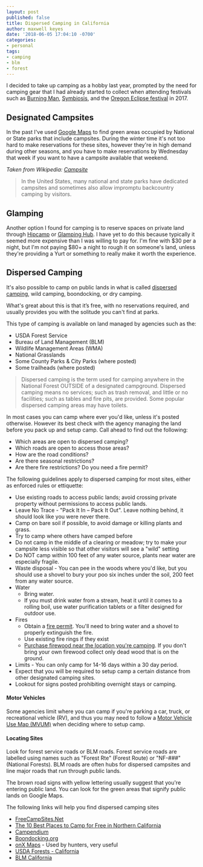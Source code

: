 ```yaml
---
layout: post
published: false
title: Dispersed Camping in California
author: maxwell keyes
date: '2018-06-05 17:04:10 -0700'
categories:
- personal
tags:
- camping
- blm
- forest
---
```


I decided to take up camping as a hobby last year, prompted by the need for
camping gear that I had already started to collect when attending festivals
such as [Burning Man], [Symbiosis], and the [Oregon Eclipse festival] in 2017.

## Designated Campsites

In the past I've used [Google Maps] to find green areas occupied by National
or State parks that include campsites. During the winter time it's not too
hard to make reservations for these sites, however they're in high demand during
other seasons, and you have to make reservations by Wednesday that week if you
want to have a campsite available that weekend.

_Taken from Wikipedia: [Campsite]_
> In the United States, many national and state parks have dedicated campsites
> and sometimes also allow impromptu backcountry camping by visitors.

## Glamping

Another option I found for camping is to reserve spaces on private land through
[Hipcamp] or [Glamping Hub]. I have yet to do this because typically it seemed
more expensive than I was willing to pay for. I'm fine with $30 per a night, but
I'm not paying $80+ a night to rough it on someone's land, unless they're
providing a Yurt or something to really make it worth the experience.

## Dispersed Camping

It's also possible to camp on public lands in what is called
[dispersed camping], wild camping, boondocking, or dry camping.

What's great about this is that it’s free, with no reservations required, and
usually provides you with the solitude you can't find at parks.

This type of camping is available on land managed by agencies such as the:

* USDA Forest Service
* Bureau of Land Management (BLM)
* Wildlife Management Areas (WMA)
* National Grasslands
* Some County Parks & City Parks (where posted)
* Some trailheads (where posted)

> Dispersed camping is the term used for camping anywhere in the National Forest
> OUTSIDE of a designated campground. Dispersed camping means no services; such
> as trash removal, and little or no facilities; such as tables and fire pits,
> are provided. Some popular dispersed camping areas may have toilets.

In most cases you can camp where ever you'd like, unless it's posted otherwise.
However its best check with the agency managing the land before you pack up and
setup camp. Call ahead to find out the following:

* Which areas are open to dispersed camping?
* Which roads are open to access those areas?
* How are the road conditions?
* Are there seasonal restrictions?
* Are there fire restrictions? Do you need a fire permit?

The following guidelines apply to dispersed camping for most sites, either as
enforced rules or ettiquette:

* Use existing roads to access public lands; avoid crossing private
  property without permissions to access public lands.
* Leave No Trace - "Pack It In – Pack It Out". Leave nothing behind, it should
  look like you were never there.
* Camp on bare soil if possible, to avoid damage or killing plants and grass.
* Try to camp where others have camped before
* Do not camp in the middle of a clearing or meadow; try to make your campsite
  less visible so that other visitors will see a "wild" setting
* Do NOT camp within 100 feet of any water source, plants near water are
  especially fragile.
* Waste disposal - You can pee in the woods where you'd like, but you should use
  a shovel to bury your poo six inches under the soil, 200 feet from any water
  source.
* Water
  * Bring water.
  * If you must drink water from a stream, heat it until it comes to a
  rolling boil, use water purification tablets or a filter designed for outdoor
  use.
* Fires
  * Obtain a [fire permit]. You'll need to bring water and a shovel to
    properly extinguish the fire.
  * Use existing fire rings if they exist
  * [Purchase firewood near the location you're camping]. If you don't bring
    your own firewood collect only dead wood that is on the ground.
* Limits - You can only camp for 14-16 days within a 30 day period.
* Expect that you will be required to setup camp a certain distance from other
  designated camping sites.
* Lookout for signs posted prohibiting overnight stays or camping.

#### Motor Vehicles

Some agencies limit where you can camp if you're parking a car, truck, or
recreational vehicle (RV), and thus you may need to follow a [Motor Vehicle Use
Map (MVUM)] when deciding where to setup camp.

#### Locating Sites

Look for forest service roads or BLM roads. Forest service roads are labelled
using names such as "Forest Rte" (Forest Route) or "NF-###" (National Forests).
BLM roads are often hubs for dispersed campsites and line major roads that run through public lands.

The brown road signs with yellow lettering usually suggest that you're entering
public land. You can look for the green areas that signify public lands on
Google Maps.

The following links will help you find dispersed camping sites

* [FreeCampSites.Net](http://freecampsites.net/)
* [The 10 Best Places to Camp for Free in Northern California]
* [Campendium](https://www.campendium.com/free-camping)
* [Boondocking.org](http://www.boondocking.org/)
* [onX Maps](https://www.onxmaps.com/) - Used by hunters, very useful
* [USDA Forests - California](https://www.fs.fed.us/recreation/map/state_list.shtml#C)
* [BLM California](https://www.blm.gov/california)

[dispersed camping]: https://gearjunkie.com/camp-free-public-land-dispersed-camping
[campsite]: https://en.wikipedia.org/wiki/Campsite#Campgrounds
[google maps]: https://www.google.com/maps/
[burning man]: https://burningman.org/
[Symbiosis]: http://symbiosisgathering.com/
[Oregon Eclipse festival]: https://vimeo.com/231974520
[Hipcamp]: https://www.hipcamp.com/
[Glamping Hub]: https://glampinghub.com/
[fire permit]: http://www.preventwildfireca.org/Campfire-Permit/
[Purchase firewood near the location you're camping]: http://firewood.ca.gov/
[Motor Vehicle Use Map (MVUM)]: https://www.fs.fed.us/recreation/programs/ohv/
[The 10 Best Places to Camp for Free in Northern California]: https://rootsrated.com/stories/the-10-best-places-to-camp-for-free-northern-california
